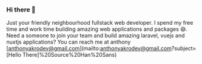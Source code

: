 ### Hi there 👋

Just your friendly neighbourhood fullstack web developer. 
I spend my free time and work time building amazing web applications and packages 😄. 
Need a someone to join your team and build amazing laravel, vuejs and nuxtjs applications? You can reach me at anthony [anthonyakrodev@gmail.com](mailto:anthonyakrodev@gmail.com?subject=[Hello There]%20Source%20Han%20Sans) 

<!--
**a4anthony/a4anthony** is a ✨ _special_ ✨ repository because its `README.md` (this file) appears on your GitHub profile.

Here are some ideas to get you started:

- 🔭 I’m currently working on ...
- 🌱 I’m currently learning ...
- 👯 I’m looking to collaborate on ...
- 🤔 I’m looking for help with ...
- 💬 Ask me about ...
- 📫 How to reach me: ...
- 😄 Pronouns: ...
- ⚡ Fun fact: ...
-->
